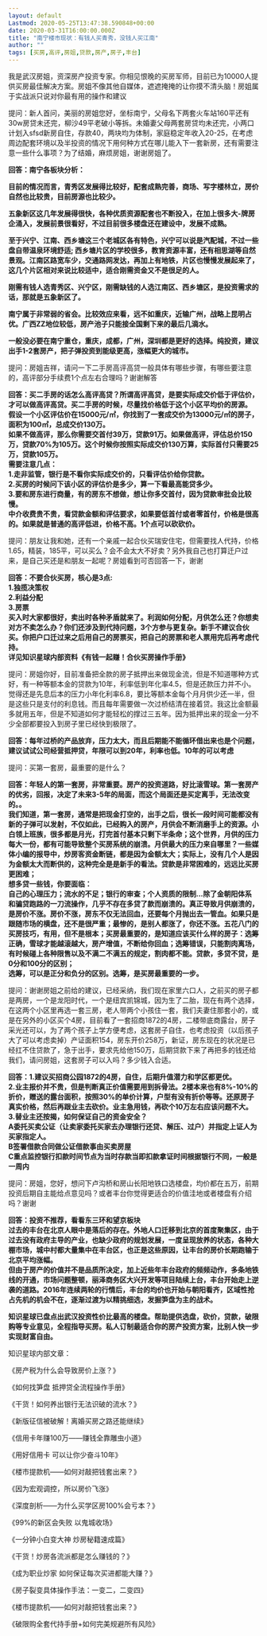```yaml
---
layout: default
Lastmod: 2020-05-25T13:47:38.590848+00:00
date: 2020-03-31T16:00:00.000Z
title: "南宁楼市现状：有钱人买青秀，没钱人买江南"
author: ""
tags: [买房,高评,房姐,贷款,房产,房子,丰台]
---
```


我是武汉房姐，资深房产投资专家。你相见恨晚的买房军师，目前已为10000人提供买房最佳解决方案。房姐不像其他自媒体，遮遮掩掩的让你摸不清头脑！房姐属于实战派只说对你最有用的操作和建议

提问：新人首问，美丽的房姐您好，坐标南宁，父母名下两套火车站160平还有30w房贷未还完，柳沙49平老破小等拆。未婚妻父母两套房贷均未还完，小两口计划入sfsd新房自住，存款40，两块均为体制，家庭稳定年收入20-25，在考虑周边配套环境以及半投资的情况下用何种方式在哪儿能入下一套新房，还有需要注意一些什么事项？为了结婚，麻烦房姐，谢谢房姐了。

**回答：南宁各板块分析：**

**目前的情况而言，青秀区发展得比较好，配套成熟完善，商场、写字楼林立，房价自然也比较贵，目前房源也比较少。**

**五象新区这几年发展得很快，各种优质资源配套也不断投入，在加上很多大-牌房企涌入，发展前景很看好，不过目前很多楼盘还在建设中，发展不成熟。**

**至于兴宁、江南、西乡塘这三个老城区各有特色，兴宁可以说是汽配城，不过一些盘自带温泉环境舒适; 西乡塘片区的学校很多，教育资源丰富，还有相思湖等自然景观。江南区路宽车少，交通路网发达，再加上有地铁，片区也慢慢发展起来了，这几个片区相对来说比较适中，适合刚需资金又不是很足的人。**

**刚需有钱人选青秀区、兴宁区，刚需缺钱的人选江南区、西乡塘区，是投资需求的话，那就是五象新区了。**

**南宁属于非常弱的省会。比较效应来看，远不如重庆，近输广州，战略上昆明占优。广西ZZ地位较低，房产池子只能接全国剩下来的最后几滴水。**

**一般没必要在南宁重仓，重庆，成都，广州，深圳都是更好的选择。纯投资，建议出手1-2套房产，把子弹投资到能级更高，涨幅更大的城市。**

提问：房姐吉祥，请问一下二手房高评高贷一般具体有哪些步骤，有哪些要注意的，高评部分手续费1个点左右合理吗？谢谢解答

**回答：买二手房的话怎么高评高贷？所谓高评高贷，是要实际成交价低于评估价，才可以做高评高贷。买二手房的时候，尽量找价格低于这个小区平均价的房源。**  
**假设一个小区评估价在15000元/㎡，你找到了一套成交价为13000元/㎡的房子，面积为100㎡，总成交价130万。**  
**如果不做高评，那么你需要交首付39万，贷款91万。如果做高评，评估总价150万，贷款70%为105万。这个时候你按照实际成交价130万算，实际首付只需要25万，贷款105万。**  
**需要注意几点：**  
**1.走非监管，银行是不看你实际成交价的，只看评估价给你贷款。**  
**2.买房的时候问下该小区的评估价是多少，算一下看最高能贷多少。**  
**3.要和房东进行商量，有的房东不想做，想让你多交首付，因为贷款审批会比较慢。**  
**中介收费贵不贵，看贷款金额和评估要求，如果要低首付或者零首付，价格是很高的。如果就是普通的高评低进，价格不高。1个点可以砍砍价。**

提问：朋友让我和她，还有一个亲戚一起合伙买瑞安住宅，但需要找人代持，价格1.65，精装，185平，可以买么？会不会太大不好卖？另外我自己也打算迁户过来，是自己买还是和朋友一起呢？房姐看到可否回答一下，谢谢

**回答：不要合伙买房，核心是3点:**  
**1.独揽决策权**  
**2.利益分配**  
**3.房票**  
**买入时大家都很好，卖出时各种矛盾就来了。利润如何分配，月供怎么还？你想卖对方不卖怎么办？你们还涉及到代持问题，3个方参与更复杂。新手不建议合伙买。你把户口迁过来之后用自己的房票买，把自己的房票和老人票用完后再考虑代持。**  
**详见知识星球内部资料《有钱一起赚！合伙买房操作手册》**

  
提问：房姐你好，目前准备把全款的房子抵押出来做现金流，但是不知道哪种方式好，有一种等额本金的贷款为10年，利率低到年化率4.5，但是还款压力并不小。觉得还是先息后本的压力小年化利率6.8，要比等额本金每个月月供少还一半，但是这些只是支付的利息钱。而且每年需要做一次过桥结清在接着贷。我这比金额最多就用五年，但是不知道如何才能轻松的撑过三五年。因为抵押出来的现金一分不少全部都要投入到房子里已经快到极限了。

**回答：每年过桥的产品放弃，压力太大，而且后期能不能循环借出来也是个问题，建议试试公司经营抵押贷，年限可以到20年，利率也低。10年的可以考虑**

提问：买第一套房，最重要的是什么？

**回答：年轻人的第一套房，非常重要。房产的投资道路，好比滚雪球。第一套房产的优劣，回报，决定了未来3-5年的局面，而这个局面还是买定离手，无法改变的。。**  
**我们知道，第一套房，通常是把现金打空的，出手之后，很长一段时间可能都没有新的子弹可以发射，不仅如此，已经购入的房产，月供会不断消磨手上的资源。小白领上班族，很多都是月光，打完首付基本只剩下半条命；这个世界，月供的压力每大一份，都有可能导致整个买房系统的崩溃。月供最大的压力来自哪里？一些媒体小编的报导中，炒房客资金断链，都是因为金额太大；实际上，没有几个人是因为金额太大而断供的，这种完全是是新手的看法。贷款是非常困难的，远远比买房更困难；**  
**想多贷一些钱，你要面临：**  
**自己的心理压力；流水的不足；银行的审查；个人资质的限制...除了金朝阳体系和骗贷跑路的一刀流操作，几乎不存在多贷了款而崩溃的。真正导致月供崩溃的，是房价不涨。房价不涨，房东不仅无法回血，还要每个月抛出去一管血。如果只是跟随市场的横盘，还不是很严重；最惨的，是别人都涨了，你还不涨。五花八门的买房技巧，有用，但不是根本；买房最重要的，是知道应该买什么样的房子：选筹正确，雪球才能越滚越大，房产增值，不断给你回血；选筹错误，只能割肉离场，有时候碰上各种限售以及不满二不满五的规定，割肉都不能。贷款，多贷不贷，是0分和100分的区别；**  
**选筹，可以是正分和负分的区别。选筹，是买房最重要的一步。**

提问：谢谢房姐之前给的建议，已经采纳，我们现在家里六口人，之前买的房子都是两房，一个是龙阳时代，一个是纽宾凯锦城，因为生了二胎，现在有两个选择，在这两个小区里再选一套三房，老人带两个小孩住一套，我们夫妻住那套小的，或是在另外的小区买个4房，目前看了一套招商1872的4房，二楼带底商露台，房子采光还可以，为了两个孩子上学方便考虑，这套房子自住，也考虑投资（以后孩子大了可以考虑卖掉）产证面积154，房东开价258万，新证，房东现在的状况是已经扛不住贷款了，急于出手，要求先给他150万，后期贷款下来了再把多的钱还给我们，请问房姐，这套房子可以入吗？多少钱入合适。

**回答：1.建议买招商公园1872的4房，自住，后期升值潜力和学区都更优。**  
**2.业主报价并不贵，但是判断真正价值需要用到拆骨法。2楼本来也有8%-10%的折价，赠送的露台面积，按照30%的单价计算，户型有没有折价等等。还原房子真实价格，然后再跟业主去砍价。业主急用钱，再砍个10万左右应该问题不大。**  
**3.替业主还按揭，如何保证自己的资金安全？**  
**A委托买卖公证（让卖家委托买家去办理银行还贷、解压、过户）并指定上证人为买家指定人。**  
**B签署借款合同做公证借款事由买卖房屋**  
**C重点监控银行扣款时间节点为当时存款当即扣款拿证时间根据银行不同，一般是一周内**

提问：房姐，您好，想问下卢沟桥和房山长阳地铁口选楼盘，均价都在五万，前期投资后期自主能给点意见吗？或者丰台你觉得更适合的价值洼地或者楼盘有介绍吗？谢谢

**回答：投资不推荐，看看东三环和望京板块**  
**过去的丰台在北京人眼中是落后的存在。外地人口迁移到北京的首度聚集区，由于过去没有政府主导的产业，也缺少政府的规划发展，一度呈现放养的状态，各种大棚市场，城中村都大量集中在丰台区，也正是这些原因，让丰台的房价长期跑输于北京平均涨幅。**  
**但由于房产的价值并不是品质所决定，加上近些年丰台政府的频频动作，多条地铁线的开通，市场问题整顿，丽泽商务区大兴开发等项目陆续上台，丰台开始走上逆袭的道路。2016年连续两轮的行情后，丰台的均价也开始与朝阳看齐，区域性抢占先机的机会不在，逐渐过渡为以精挑细选，发掘笋盘为主的战术。**

**知识星球已盘点出武汉投资性价比最高的楼盘。帮助提供选盘，砍价，贷款，破限购等专业意见，全程指导买房。私人订制最适合你的房产投资方案，比别人快一步实现财富自由。**

知识星球内部文章：

《房产税为什么会导致房价上涨？》

《如何找笋盘 抵押贷全流程操作手册》

《干货！如何养出银行无法识破的流水？》

《新版征信被破解！离婚买房之路还能继续》

《信用卡年赚100万——赚钱全靠雕虫小道》

《用好信用卡 可以让你少奋斗10年》

《楼市提款机——如何对敲把钱套出来？》

《因为宏观调控，所以房价飞涨》

《深度剖析——为什么买学区房100%会亏本？》

《99%的新区会失败 以鬼城收场》

《一分钟小白变大神 炒房秘籍速成篇》

《干货！炒房各流派都是怎么赚钱的？》

《成为职业炒家 如何保证每次买进都能大赚？》

《房子裂变具体操作手法：一变二，二变四》

《楼市提款机——如何对敲把钱套出来？》

《破限购全套代持手册+如何完美规避所有风险》

